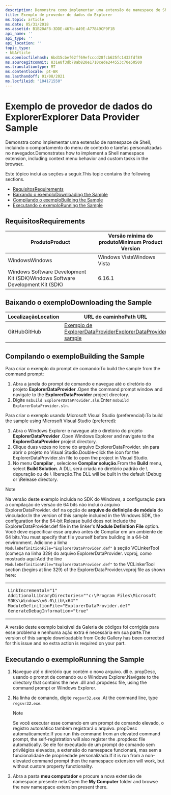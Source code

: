 ```yaml
---
description: Demonstra como implementar uma extensão de namespace de Shell, incluindo o comportamento do menu de contexto e tarefas personalizadas no navegador.
title: Exemplo de provedor de dados do Explorer
ms.topic: article
ms.date: 05/31/2018
ms.assetid: B1B20AF8-3DDE-467b-A49E-A77849CF9F1B
api_name: ''
api_type: ''
api_location: ''
topic_type:
- kbArticle
ms.openlocfilehash: 6bd15cbef62ff69efcccd28fcb625fc1432fdf89
ms.sourcegitcommit: 831e8f3db78ab820e1710cede244553c70e50500
ms.translationtype: MT
ms.contentlocale: pt-BR
ms.lasthandoff: 01/08/2021
ms.locfileid: "104171550"
---
```

# <a name="explorer-data-provider-sample"></a><span data-ttu-id="51d9f-103">Exemplo de provedor de dados do Explorer</span><span class="sxs-lookup"><span data-stu-id="51d9f-103">Explorer Data Provider Sample</span></span>

<span data-ttu-id="51d9f-104">Demonstra como implementar uma extensão de namespace de Shell, incluindo o comportamento do menu de contexto e tarefas personalizadas no navegador.</span><span class="sxs-lookup"><span data-stu-id="51d9f-104">Demonstrates how to implement a Shell namespace extension, including context menu behavior and custom tasks in the browser.</span></span>

<span data-ttu-id="51d9f-105">Este tópico inclui as seções a seguir.</span><span class="sxs-lookup"><span data-stu-id="51d9f-105">This topic contains the following sections.</span></span>

-   [<span data-ttu-id="51d9f-106">Requisitos</span><span class="sxs-lookup"><span data-stu-id="51d9f-106">Requirements</span></span>](#requirements)
-   [<span data-ttu-id="51d9f-107">Baixando o exemplo</span><span class="sxs-lookup"><span data-stu-id="51d9f-107">Downloading the Sample</span></span>](#downloading-the-sample)
-   [<span data-ttu-id="51d9f-108">Compilando o exemplo</span><span class="sxs-lookup"><span data-stu-id="51d9f-108">Building the Sample</span></span>](#building-the-sample)
-   [<span data-ttu-id="51d9f-109">Executando o exemplo</span><span class="sxs-lookup"><span data-stu-id="51d9f-109">Running the Sample</span></span>](#running-the-sample)

## <a name="requirements"></a><span data-ttu-id="51d9f-110">Requisitos</span><span class="sxs-lookup"><span data-stu-id="51d9f-110">Requirements</span></span>



| <span data-ttu-id="51d9f-111">Produto</span><span class="sxs-lookup"><span data-stu-id="51d9f-111">Product</span></span>                                | <span data-ttu-id="51d9f-112">Versão mínima do produto</span><span class="sxs-lookup"><span data-stu-id="51d9f-112">Minimum Product Version</span></span> |
|----------------------------------------|-------------------------|
| <span data-ttu-id="51d9f-113">Windows</span><span class="sxs-lookup"><span data-stu-id="51d9f-113">Windows</span></span>                                | <span data-ttu-id="51d9f-114">Windows Vista</span><span class="sxs-lookup"><span data-stu-id="51d9f-114">Windows Vista</span></span>           |
| <span data-ttu-id="51d9f-115">Windows Software Development Kit (SDK)</span><span class="sxs-lookup"><span data-stu-id="51d9f-115">Windows Software Development Kit (SDK)</span></span> | <span data-ttu-id="51d9f-116">6.1</span><span class="sxs-lookup"><span data-stu-id="51d9f-116">6.1</span></span>                     |



 

## <a name="downloading-the-sample"></a><span data-ttu-id="51d9f-117">Baixando o exemplo</span><span class="sxs-lookup"><span data-stu-id="51d9f-117">Downloading the Sample</span></span>

| <span data-ttu-id="51d9f-118">Localização</span><span class="sxs-lookup"><span data-stu-id="51d9f-118">Location</span></span>      | <span data-ttu-id="51d9f-119">URL do caminho</span><span class="sxs-lookup"><span data-stu-id="51d9f-119">Path URL</span></span>                                                                                             |
|---------------|------------------------------------------------------------------------------------------------------|
| <span data-ttu-id="51d9f-120">GitHub</span><span class="sxs-lookup"><span data-stu-id="51d9f-120">GitHub</span></span>  | [<span data-ttu-id="51d9f-121">Exemplo de ExplorerDataProvider</span><span class="sxs-lookup"><span data-stu-id="51d9f-121">ExplorerDataProvider sample</span></span>](https://github.com/microsoft/Windows-classic-samples/tree/master/Samples/Win7Samples/winui/shell/shellextensibility/explorerdataprovider) |

## <a name="building-the-sample"></a><span data-ttu-id="51d9f-122">Compilando o exemplo</span><span class="sxs-lookup"><span data-stu-id="51d9f-122">Building the Sample</span></span>

<span data-ttu-id="51d9f-123">Para criar o exemplo do prompt de comando:</span><span class="sxs-lookup"><span data-stu-id="51d9f-123">To build the sample from the command prompt:</span></span>

1.  <span data-ttu-id="51d9f-124">Abra a janela do prompt de comando e navegue até o diretório do projeto **ExplorerDataProvider** .</span><span class="sxs-lookup"><span data-stu-id="51d9f-124">Open the command prompt window and navigate to the **ExplorerDataProvider** project directory.</span></span>
2.  <span data-ttu-id="51d9f-125">Digite `msbuild ExplorerDataProvider.sln`.</span><span class="sxs-lookup"><span data-stu-id="51d9f-125">Enter `msbuild ExplorerDataProvider.sln`.</span></span>

<span data-ttu-id="51d9f-126">Para criar o exemplo usando Microsoft Visual Studio (preferencial):</span><span class="sxs-lookup"><span data-stu-id="51d9f-126">To build the sample using Microsoft Visual Studio (preferred):</span></span>

1.  <span data-ttu-id="51d9f-127">Abra o Windows Explorer e navegue até o diretório do projeto **ExplorerDataProvider** .</span><span class="sxs-lookup"><span data-stu-id="51d9f-127">Open Windows Explorer and navigate to the **ExplorerDataProvider** project directory.</span></span>
2.  <span data-ttu-id="51d9f-128">Clique duas vezes no ícone do arquivo ExplorerDataProvider. sln para abrir o projeto no Visual Studio.</span><span class="sxs-lookup"><span data-stu-id="51d9f-128">Double-click the icon for the ExplorerDataProvider.sln file to open the project in Visual Studio.</span></span>
3.  <span data-ttu-id="51d9f-129">No menu **Compilar** , selecione **Compilar solução**.</span><span class="sxs-lookup"><span data-stu-id="51d9f-129">From the **Build** menu, select **Build Solution**.</span></span> <span data-ttu-id="51d9f-130">A DLL será criada no diretório padrão de \\ depuração ou de \\ liberação.</span><span class="sxs-lookup"><span data-stu-id="51d9f-130">The DLL will be built in the default \\Debug or \\Release directory.</span></span>

> [!Note]  
> <span data-ttu-id="51d9f-131">Na versão deste exemplo incluída no SDK do Windows, a configuração para a compilação de versão de 64 bits não inclui o arquivo ExplorerDataProvider. def na opção de **arquivo de definição de módulo** do vinculador.</span><span class="sxs-lookup"><span data-stu-id="51d9f-131">In the version of this sample included in the Windows SDK, the configuration for the 64-bit Release build does not include the ExplorerDataProvider.def file in the linker's **Module Definition File** option.</span></span> <span data-ttu-id="51d9f-132">Você deve especificar esse arquivo antes de Compilar em um ambiente de 64 bits.</span><span class="sxs-lookup"><span data-stu-id="51d9f-132">You must specify that file yourself before building in a 64-bit environment.</span></span> <span data-ttu-id="51d9f-133">Adicione a linha `ModuleDefinitionFile="ExplorerDataProvider.def"` à seção VCLinkerTool (começa na linha 329) do arquivo ExplorerDataProvider. vcproj, como mostrado aqui:</span><span class="sxs-lookup"><span data-stu-id="51d9f-133">Add the line `ModuleDefinitionFile="ExplorerDataProvider.def"` to the VCLinkerTool section (begins at line 329) of the ExplorerDataProvider.vcproj file as shown here:</span></span>
>
> <span codelanguage=""></span>
>
> <table>
> <colgroup>
> <col style="width: 100%" />
> </colgroup>
> <tbody>
> <tr class="odd">
> <td><pre><code>LinkIncremental=&quot;1&quot;
> AdditionalLibraryDirectories=&quot;&quot;c:\Program Files\Microsoft SDKs\Windows\v6.0\Lib\x64&quot;&quot;
> ModuleDefinitionFile=&quot;ExplorerDataProvider.def&quot;
> GenerateDebugInformation=&quot;true&quot;</code></pre></td>
> </tr>
> </tbody>
> </table> 
>
> <span data-ttu-id="51d9f-134">A versão deste exemplo baixável da Galeria de códigos foi corrigida para esse problema e nenhuma ação extra é necessária em sua parte.</span><span class="sxs-lookup"><span data-stu-id="51d9f-134">The version of this sample downloadable from Code Gallery has been corrected for this issue and no extra action is required on your part.</span></span>
>
>  
>
> ## <a name="running-the-sample"></a><span data-ttu-id="51d9f-135">Executando o exemplo</span><span class="sxs-lookup"><span data-stu-id="51d9f-135">Running the Sample</span></span>
>
> 1.  <span data-ttu-id="51d9f-136">Navegue até o diretório que contém o novo arquivo. dll e. propDesc, usando o prompt de comando ou o Windows Explorer.</span><span class="sxs-lookup"><span data-stu-id="51d9f-136">Navigate to the directory that contains the new .dll and .propdesc file, using the command prompt or Windows Explorer.</span></span>
> 2.  <span data-ttu-id="51d9f-137">Na linha de comando, digite `regsvr32.exe` .</span><span class="sxs-lookup"><span data-stu-id="51d9f-137">At the command line, type `regsvr32.exe`.</span></span>
>     > [!Note]  
>     > <span data-ttu-id="51d9f-138">Se você executar esse comando em um prompt de comando elevado, o registro automático também registrará o arquivo. propDesc automaticamente.</span><span class="sxs-lookup"><span data-stu-id="51d9f-138">If you run this command from an elevated command prompt, the self-registration will also register the .propdesc file automatically.</span></span> <span data-ttu-id="51d9f-139">Se ele for executado de um prompt de comando sem privilégios elevados, a extensão do namespace funcionará, mas sem a funcionalidade de propriedade personalizada.</span><span class="sxs-lookup"><span data-stu-id="51d9f-139">If it is run from a non-elevated command prompt then the namespace extension will work, but without custom property functionality.</span></span>
>
>      
>
> 3.  <span data-ttu-id="51d9f-140">Abra a pasta **meu computador** e procure a nova extensão de namespace presente nela.</span><span class="sxs-lookup"><span data-stu-id="51d9f-140">Open the **My Computer** folder and browse the new namespace extension present there.</span></span>
>
>  
>
>  
>


